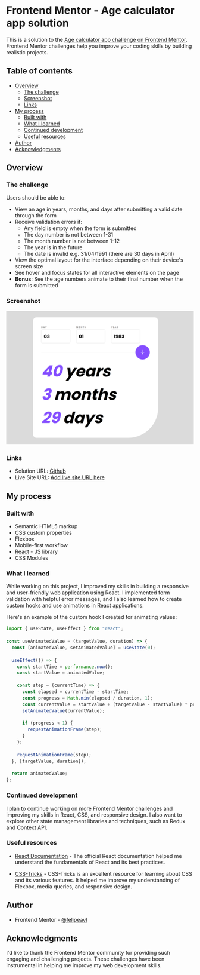 # Frontend Mentor - Age calculator app solution

This is a solution to the [Age calculator app challenge on Frontend Mentor](https://www.frontendmentor.io/challenges/age-calculator-app-dF9DFFpj-Q). Frontend Mentor challenges help you improve your coding skills by building realistic projects.

## Table of contents

- [Overview](#overview)
  - [The challenge](#the-challenge)
  - [Screenshot](#screenshot)
  - [Links](#links)
- [My process](#my-process)
  - [Built with](#built-with)
  - [What I learned](#what-i-learned)
  - [Continued development](#continued-development)
  - [Useful resources](#useful-resources)
- [Author](#author)
- [Acknowledgments](#acknowledgments)

## Overview

### The challenge

Users should be able to:

- View an age in years, months, and days after submitting a valid date through the form
- Receive validation errors if:
  - Any field is empty when the form is submitted
  - The day number is not between 1-31
  - The month number is not between 1-12
  - The year is in the future
  - The date is invalid e.g. 31/04/1991 (there are 30 days in April)
- View the optimal layout for the interface depending on their device's screen size
- See hover and focus states for all interactive elements on the page
- **Bonus**: See the age numbers animate to their final number when the form is submitted

### Screenshot

![](./screen.png)

### Links

- Solution URL: [Github](https://github.com/felipeavl/age-calculator)
- Live Site URL: [Add live site URL here](https://your-live-site-url.com)

## My process

### Built with

- Semantic HTML5 markup
- CSS custom properties
- Flexbox
- Mobile-first workflow
- [React](https://reactjs.org/) - JS library
- CSS Modules

### What I learned

While working on this project, I improved my skills in building a responsive and user-friendly web application using React. I implemented form validation with helpful error messages, and I also learned how to create custom hooks and use animations in React applications.

Here's an example of the custom hook I created for animating values:

```js
import { useState, useEffect } from "react";

const useAnimatedValue = (targetValue, duration) => {
  const [animatedValue, setAnimatedValue] = useState(0);

  useEffect(() => {
    const startTime = performance.now();
    const startValue = animatedValue;

    const step = (currentTime) => {
      const elapsed = currentTime - startTime;
      const progress = Math.min(elapsed / duration, 1);
      const currentValue = startValue + (targetValue - startValue) * progress;
      setAnimatedValue(currentValue);

      if (progress < 1) {
        requestAnimationFrame(step);
      }
    };

    requestAnimationFrame(step);
  }, [targetValue, duration]);

  return animatedValue;
};
```

### Continued development

I plan to continue working on more Frontend Mentor challenges and improving my skills in React, CSS, and responsive design. I also want to explore other state management libraries and techniques, such as Redux and Context API.

### Useful resources

- [React Documentation](https://react.dev/) - The official React documentation helped me understand the fundamentals of React and its best practices.

- [CSS-Tricks](https://css-tricks.com) - CSS-Tricks is an excellent resource for learning about CSS and its various features. It helped me improve my understanding of Flexbox, media queries, and responsive design.

## Author

- Frontend Mentor - [@felipeavl](https://www.frontendmentor.io/profile/felipeavl)

## Acknowledgments

I'd like to thank the Frontend Mentor community for providing such engaging and challenging projects. These challenges have been instrumental in helping me improve my web development skills.
